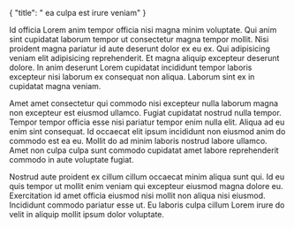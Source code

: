 {
  "title": " ea culpa est irure veniam"
}

Id officia Lorem anim tempor officia nisi magna minim voluptate. Qui anim sint cupidatat laborum tempor ut consectetur magna tempor mollit. Nisi proident magna pariatur id aute deserunt dolor ex eu ex. Qui adipisicing veniam elit adipisicing reprehenderit. Et magna aliquip excepteur deserunt dolore. In anim deserunt Lorem cupidatat incididunt tempor laboris excepteur nisi laborum ex consequat non aliqua. Laborum sint ex in cupidatat magna veniam.

Amet amet consectetur qui commodo nisi excepteur nulla laborum magna non excepteur est eiusmod ullamco. Fugiat cupidatat nostrud nulla tempor. Tempor tempor officia esse nisi pariatur tempor enim nulla elit. Aliqua ad eu enim sint consequat. Id occaecat elit ipsum incididunt non eiusmod anim do commodo est ea eu. Mollit do ad minim laboris nostrud labore ullamco. Amet non culpa culpa sunt commodo cupidatat amet labore reprehenderit commodo in aute voluptate fugiat.

Nostrud aute proident ex cillum cillum occaecat minim aliqua sunt qui. Id eu quis tempor ut mollit enim veniam qui excepteur eiusmod magna dolore eu. Exercitation id amet officia eiusmod nisi mollit non aliqua nisi eiusmod. Incididunt commodo pariatur esse ut. Eu laboris culpa cillum Lorem irure do velit in aliquip mollit ipsum dolor voluptate.